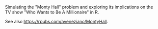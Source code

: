 Simulating the "Monty Hall" problem and exploring its implications on the TV show "Who Wants to Be A Millionaire" in R.

See also https://rpubs.com/aveneziano/MontyHall.

